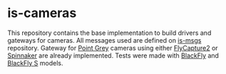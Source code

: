 is-cameras
===
This repository contains the base implementation to build drivers and gateways for cameras. All messages used are defined on [is-msgs](https://github.com/labviros/is-msgs/tree/modern-cmake) repository. Gateway for [Point Grey](https://www.ptgrey.com/) cameras using either [FlyCapture2](https://www.ptgrey.com/flycapture-sdk) or [Spinnaker](https://www.ptgrey.com/spinnaker-sdk) are already implemented. Tests were made with [BlackFly](https://www.ptgrey.com/blackfly-gige-poe-cameras) and [BlackFly S](https://eu.ptgrey.com/blackfly-s-gige-vision-cameras) models.